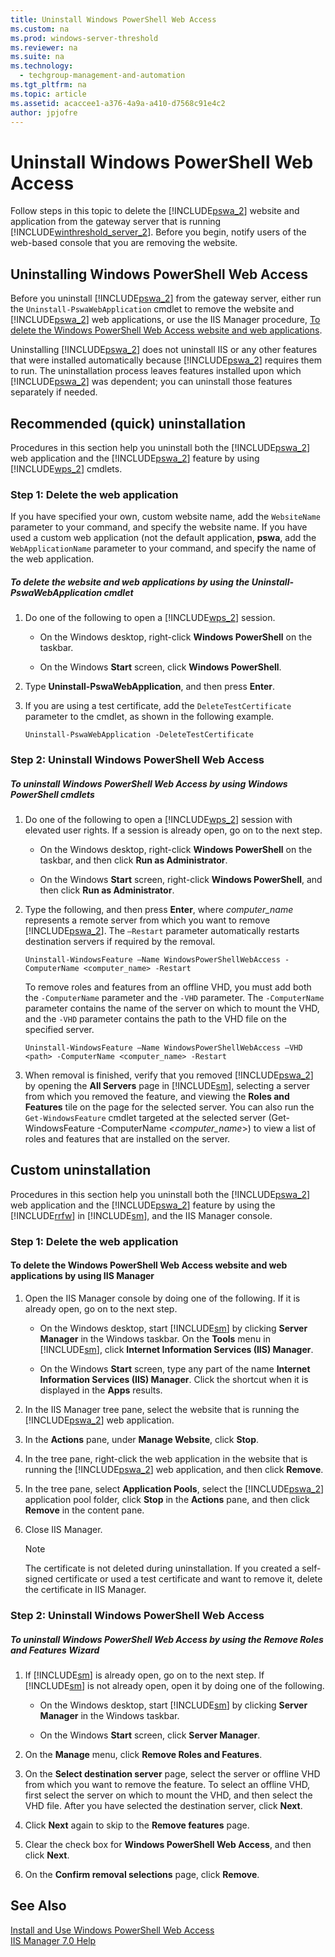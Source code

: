 ```yaml
---
title: Uninstall Windows PowerShell Web Access
ms.custom: na
ms.prod: windows-server-threshold
ms.reviewer: na
ms.suite: na
ms.technology: 
  - techgroup-management-and-automation
ms.tgt_pltfrm: na
ms.topic: article
ms.assetid: acaccee1-a376-4a9a-a410-d7568c91e4c2
author: jpjofre
---
```

# Uninstall Windows PowerShell Web Access
Follow steps in this topic to delete the [!INCLUDE[pswa_2](includes/pswa_2_md.md)] website and application from the gateway server that is running [!INCLUDE[winthreshold_server_2](includes/winthreshold_server_2_md.md)]. Before you begin, notify users of the web\-based console that you are removing the website.  
  
## <a name="BKMK_uninstall"></a>Uninstalling Windows PowerShell Web Access  
Before you uninstall [!INCLUDE[pswa_2](includes/pswa_2_md.md)] from the gateway server, either run the `Uninstall-PswaWebApplication` cmdlet to remove the website and [!INCLUDE[pswa_2](includes/pswa_2_md.md)] web applications, or use the IIS Manager procedure, [To delete the Windows PowerShell Web Access website and web applications](#BKMK_delsite).  
  
Uninstalling [!INCLUDE[pswa_2](includes/pswa_2_md.md)] does not uninstall IIS or any other features that were installed automatically because [!INCLUDE[pswa_2](includes/pswa_2_md.md)] requires them to run. The uninstallation process leaves features installed upon which [!INCLUDE[pswa_2](includes/pswa_2_md.md)] was dependent; you can uninstall those features separately if needed.  
  
## Recommended \(quick\) uninstallation  
Procedures in this section help you uninstall both the [!INCLUDE[pswa_2](includes/pswa_2_md.md)] web application and the [!INCLUDE[pswa_2](includes/pswa_2_md.md)] feature by using [!INCLUDE[wps_2](includes/wps_2_md.md)] cmdlets.  
  
### Step 1: Delete the web application  
If you have specified your own, custom website name, add the `WebsiteName` parameter to your command, and specify the website name. If you have used a custom web application \(not the default application, **pswa**, add the `WebApplicationName` parameter to your command, and specify the name of the web application.  
  
##### To delete the website and web applications by using the Uninstall\-PswaWebApplication cmdlet  
  
1.  Do one of the following to open a [!INCLUDE[wps_2](includes/wps_2_md.md)] session.  
  
    -   On the Windows desktop, right\-click **Windows PowerShell** on the taskbar.  
  
    -   On the Windows **Start** screen, click **Windows PowerShell**.  
  
2.  Type **Uninstall\-PswaWebApplication**, and then press **Enter**.  
  
3.  If you are using a test certificate, add the `DeleteTestCertificate` parameter to the cmdlet, as shown in the following example.  
  
    ```  
    Uninstall-PswaWebApplication -DeleteTestCertificate  
    ```  
  
### Step 2: Uninstall Windows PowerShell Web Access  
  
##### To uninstall Windows PowerShell Web Access by using Windows PowerShell cmdlets  
  
1.  Do one of the following to open a [!INCLUDE[wps_2](includes/wps_2_md.md)] session with elevated user rights. If a session is already open, go on to the next step.  
  
    -   On the Windows desktop, right\-click **Windows PowerShell** on the taskbar, and then click **Run as Administrator**.  
  
    -   On the Windows **Start** screen, right\-click **Windows PowerShell**, and then click **Run as Administrator**.  
  
2.  Type the following, and then press **Enter**, where *computer\_name* represents a remote server from which you want to remove [!INCLUDE[pswa_2](includes/pswa_2_md.md)]. The `–Restart` parameter automatically restarts destination servers if required by the removal.  
  
    ```  
    Uninstall-WindowsFeature –Name WindowsPowerShellWebAccess -ComputerName <computer_name> -Restart  
    ```  
  
    To remove roles and features from an offline VHD, you must add both the `-ComputerName` parameter and the `-VHD` parameter. The `-ComputerName` parameter contains the name of the server on which to mount the VHD, and the `-VHD` parameter contains the path to the VHD file on the specified server.  
  
    ```  
    Uninstall-WindowsFeature –Name WindowsPowerShellWebAccess –VHD <path> -ComputerName <computer_name> -Restart  
    ```  
  
3.  When removal is finished, verify that you removed [!INCLUDE[pswa_2](includes/pswa_2_md.md)] by opening the **All Servers** page in [!INCLUDE[sm](includes/sm_md.md)], selecting a server from which you removed the feature, and viewing the **Roles and Features** tile on the page for the selected server. You can also run the `Get-WindowsFeature` cmdlet targeted at the selected server \(Get\-WindowsFeature \-ComputerName <*computer\_name*>\) to view a list of roles and features that are installed on the server.  
  
## Custom uninstallation  
Procedures in this section help you uninstall both the [!INCLUDE[pswa_2](includes/pswa_2_md.md)] web application and the [!INCLUDE[pswa_2](includes/pswa_2_md.md)] feature by using the [!INCLUDE[rrfw](includes/rrfw_md.md)] in [!INCLUDE[sm](includes/sm_md.md)], and the IIS Manager console.  
  
### Step 1: Delete the web application  
  
#### <a name="BKMK_delsite"></a>To delete the Windows PowerShell Web Access website and web applications by using IIS Manager  
  
1.  Open the IIS Manager console by doing one of the following. If it is already open, go on to the next step.  
  
    -   On the Windows desktop, start [!INCLUDE[sm](includes/sm_md.md)] by clicking **Server Manager** in the Windows taskbar. On the **Tools** menu in [!INCLUDE[sm](includes/sm_md.md)], click **Internet Information Services \(IIS\) Manager**.  
  
    -   On the Windows **Start** screen, type any part of the name **Internet Information Services \(IIS\) Manager**. Click the shortcut when it is displayed in the **Apps** results.  
  
2.  In the IIS Manager tree pane, select the website that is running the [!INCLUDE[pswa_2](includes/pswa_2_md.md)] web application.  
  
3.  In the **Actions** pane, under **Manage Website**, click **Stop**.  
  
4.  In the tree pane, right\-click the web application in the website that is running the [!INCLUDE[pswa_2](includes/pswa_2_md.md)] web application, and then click **Remove**.  
  
5.  In the tree pane, select **Application Pools**, select the [!INCLUDE[pswa_2](includes/pswa_2_md.md)] application pool folder, click **Stop** in the **Actions** pane, and then click **Remove** in the content pane.  
  
6.  Close IIS Manager.  
  
    > [!NOTE]  
    > The certificate is not deleted during uninstallation. If you created a self\-signed certificate or used a test certificate and want to remove it, delete the certificate in IIS Manager.  
  
### Step 2: Uninstall Windows PowerShell Web Access  
  
##### To uninstall Windows PowerShell Web Access by using the Remove Roles and Features Wizard  
  
1.  If [!INCLUDE[sm](includes/sm_md.md)] is already open, go on to the next step. If [!INCLUDE[sm](includes/sm_md.md)] is not already open, open it by doing one of the following.  
  
    -   On the Windows desktop, start [!INCLUDE[sm](includes/sm_md.md)] by clicking **Server Manager** in the Windows taskbar.  
  
    -   On the Windows **Start** screen, click **Server Manager**.  
  
2.  On the **Manage** menu, click **Remove Roles and Features**.  
  
3.  On the **Select destination server** page, select the server or offline VHD from which you want to remove the feature. To select an offline VHD, first select the server on which to mount the VHD, and then select the VHD file. After you have selected the destination server, click **Next**.  
  
4.  Click **Next** again to skip to the **Remove features** page.  
  
5.  Clear the check box for **Windows PowerShell Web Access**, and then click **Next**.  
  
6.  On the **Confirm removal selections** page, click **Remove**.  
  
## See Also  
[Install and Use Windows PowerShell Web Access](Install-and-Use-Windows-PowerShell-Web-Access.md)  
[IIS Manager 7.0 Help](http://technet.microsoft.com/library/cc732664.aspx)  
  

